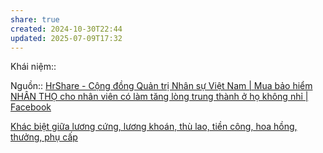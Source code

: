 ```yaml
---
share: true
created: 2024-10-30T22:44
updated: 2025-07-09T17:32
---
```

Khái niệm:: 

Nguồn:: [HrShare - Cộng đồng Quản trị Nhân sự Việt Nam | Mua bảo hiểm NHÂN THỌ cho nhân viên có làm tăng lòng trung thành ở họ không nhỉ | Facebook](https://www.facebook.com/groups/hrlinkvn/posts/8328578410604779/?comment_id=8328669837262303&reply_comment_id=8331007453695208&notif_id=1730299837513483&notif_t=group_comment)

[Khác biệt giữa lương cứng, lương khoán, thù lao, tiền công, hoa hồng, thưởng, phụ cấp](../M%C3%B4%20h%C3%ACnh%20nh%C3%A2n%20s%E1%BB%B1/%C4%90%E1%BA%A1i%20l%C3%BD,%20l%C6%B0%C6%A1ng%20kho%C3%A1n,%20KPI/Kh%C3%A1c%20bi%E1%BB%87t%20gi%E1%BB%AFa%20l%C6%B0%C6%A1ng%20c%E1%BB%A9ng,%20l%C6%B0%C6%A1ng%20kho%C3%A1n,%20th%C3%B9%20lao,%20ti%E1%BB%81n%20c%C3%B4ng,%20hoa%20h%E1%BB%93ng,%20th%C6%B0%E1%BB%9Fng,%20ph%E1%BB%A5%20c%E1%BA%A5p.md)

